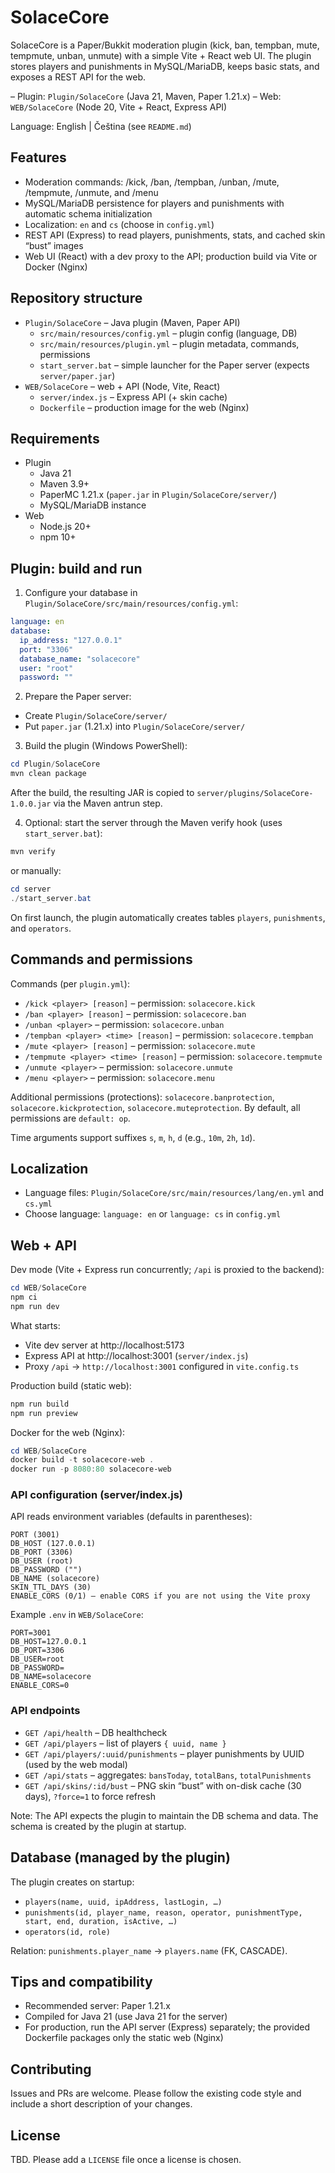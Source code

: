 # SolaceCore

SolaceCore is a Paper/Bukkit moderation plugin (kick, ban, tempban, mute, tempmute, unban, unmute) with a simple Vite + React web UI. The plugin stores players and punishments in MySQL/MariaDB, keeps basic stats, and exposes a REST API for the web.

– Plugin: `Plugin/SolaceCore` (Java 21, Maven, Paper 1.21.x)
– Web: `WEB/SolaceCore` (Node 20, Vite + React, Express API)

Language: English | Čeština (see `README.md`)


## Features

- Moderation commands: /kick, /ban, /tempban, /unban, /mute, /tempmute, /unmute, and /menu
- MySQL/MariaDB persistence for players and punishments with automatic schema initialization
- Localization: `en` and `cs` (choose in `config.yml`)
- REST API (Express) to read players, punishments, stats, and cached skin “bust” images
- Web UI (React) with a dev proxy to the API; production build via Vite or Docker (Nginx)


## Repository structure

- `Plugin/SolaceCore` – Java plugin (Maven, Paper API)
  - `src/main/resources/config.yml` – plugin config (language, DB)
  - `src/main/resources/plugin.yml` – plugin metadata, commands, permissions
  - `start_server.bat` – simple launcher for the Paper server (expects `server/paper.jar`)
- `WEB/SolaceCore` – web + API (Node, Vite, React)
  - `server/index.js` – Express API (+ skin cache)
  - `Dockerfile` – production image for the web (Nginx)


## Requirements

- Plugin
  - Java 21
  - Maven 3.9+
  - PaperMC 1.21.x (`paper.jar` in `Plugin/SolaceCore/server/`)
  - MySQL/MariaDB instance
- Web
  - Node.js 20+
  - npm 10+


## Plugin: build and run

1) Configure your database in `Plugin/SolaceCore/src/main/resources/config.yml`:

```yaml
language: en
database:
  ip_address: "127.0.0.1"
  port: "3306"
  database_name: "solacecore"
  user: "root"
  password: ""
```

2) Prepare the Paper server:
- Create `Plugin/SolaceCore/server/`
- Put `paper.jar` (1.21.x) into `Plugin/SolaceCore/server/`

3) Build the plugin (Windows PowerShell):

```powershell
cd Plugin/SolaceCore
mvn clean package
```

After the build, the resulting JAR is copied to `server/plugins/SolaceCore-1.0.0.jar` via the Maven antrun step.

4) Optional: start the server through the Maven verify hook (uses `start_server.bat`):

```powershell
mvn verify
```

or manually:

```powershell
cd server
./start_server.bat
```

On first launch, the plugin automatically creates tables `players`, `punishments`, and `operators`.


## Commands and permissions

Commands (per `plugin.yml`):

- `/kick <player> [reason]` – permission: `solacecore.kick`
- `/ban <player> [reason]` – permission: `solacecore.ban`
- `/unban <player>` – permission: `solacecore.unban`
- `/tempban <player> <time> [reason]` – permission: `solacecore.tempban`
- `/mute <player> [reason]` – permission: `solacecore.mute`
- `/tempmute <player> <time> [reason]` – permission: `solacecore.tempmute`
- `/unmute <player>` – permission: `solacecore.unmute`
- `/menu <player>` – permission: `solacecore.menu`

Additional permissions (protections): `solacecore.banprotection`, `solacecore.kickprotection`, `solacecore.muteprotection`. By default, all permissions are `default: op`.

Time arguments support suffixes `s`, `m`, `h`, `d` (e.g., `10m`, `2h`, `1d`).


## Localization

- Language files: `Plugin/SolaceCore/src/main/resources/lang/en.yml` and `cs.yml`
- Choose language: `language: en` or `language: cs` in `config.yml`


## Web + API

Dev mode (Vite + Express run concurrently; `/api` is proxied to the backend):

```powershell
cd WEB/SolaceCore
npm ci
npm run dev
```

What starts:
- Vite dev server at http://localhost:5173
- Express API at http://localhost:3001 (`server/index.js`)
- Proxy `/api` -> `http://localhost:3001` configured in `vite.config.ts`

Production build (static web):

```powershell
npm run build
npm run preview
```

Docker for the web (Nginx):

```powershell
cd WEB/SolaceCore
docker build -t solacecore-web .
docker run -p 8080:80 solacecore-web
```

### API configuration (server/index.js)

API reads environment variables (defaults in parentheses):

```text
PORT (3001)
DB_HOST (127.0.0.1)
DB_PORT (3306)
DB_USER (root)
DB_PASSWORD ("")
DB_NAME (solacecore)
SKIN_TTL_DAYS (30)
ENABLE_CORS (0/1) – enable CORS if you are not using the Vite proxy
```

Example `.env` in `WEB/SolaceCore`:

```env
PORT=3001
DB_HOST=127.0.0.1
DB_PORT=3306
DB_USER=root
DB_PASSWORD=
DB_NAME=solacecore
ENABLE_CORS=0
```

### API endpoints

- `GET /api/health` – DB healthcheck
- `GET /api/players` – list of players `{ uuid, name }`
- `GET /api/players/:uuid/punishments` – player punishments by UUID (used by the web modal)
- `GET /api/stats` – aggregates: `bansToday`, `totalBans`, `totalPunishments`
- `GET /api/skins/:id/bust` – PNG skin “bust” with on-disk cache (30 days), `?force=1` to force refresh

Note: The API expects the plugin to maintain the DB schema and data. The schema is created by the plugin at startup.


## Database (managed by the plugin)

The plugin creates on startup:
- `players(name, uuid, ipAddress, lastLogin, …)`
- `punishments(id, player_name, reason, operator, punishmentType, start, end, duration, isActive, …)`
- `operators(id, role)`

Relation: `punishments.player_name` -> `players.name` (FK, CASCADE).


## Tips and compatibility

- Recommended server: Paper 1.21.x
- Compiled for Java 21 (use Java 21 for the server)
- For production, run the API server (Express) separately; the provided Dockerfile packages only the static web (Nginx)


## Contributing

Issues and PRs are welcome. Please follow the existing code style and include a short description of your changes.


## License

TBD. Please add a `LICENSE` file once a license is chosen.
